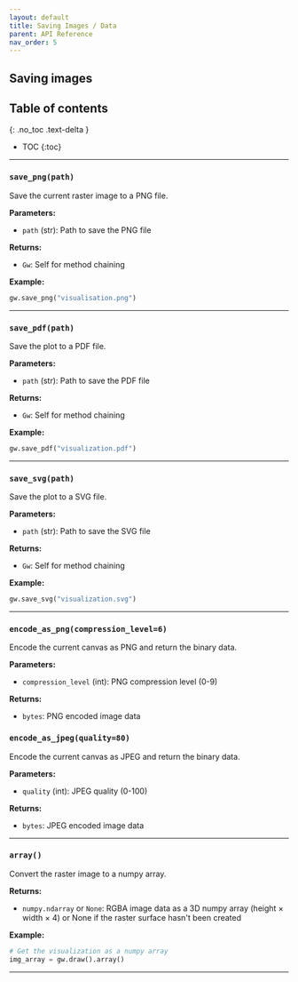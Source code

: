 ```yaml
---
layout: default
title: Saving Images / Data
parent: API Reference
nav_order: 5
---
```


## Saving images

## Table of contents
{: .no_toc .text-delta }

- TOC
{:toc}

---

### `save_png(path)`

Save the current raster image to a PNG file.

**Parameters:**
- `path` (str): Path to save the PNG file

**Returns:**
- `Gw`: Self for method chaining

**Example:**
```python
gw.save_png("visualisation.png")
```

---

### `save_pdf(path)`

Save the plot to a PDF file.

**Parameters:**
- `path` (str): Path to save the PDF file

**Returns:**
- `Gw`: Self for method chaining

**Example:**
```python
gw.save_pdf("visualization.pdf")
```

---

### `save_svg(path)`

Save the plot to a SVG file.

**Parameters:**
- `path` (str): Path to save the SVG file

**Returns:**
- `Gw`: Self for method chaining

**Example:**
```python
gw.save_svg("visualization.svg")
```

---

### `encode_as_png(compression_level=6)`

Encode the current canvas as PNG and return the binary data.

**Parameters:**
- `compression_level` (int): PNG compression level (0-9)

**Returns:**
- `bytes`: PNG encoded image data

### `encode_as_jpeg(quality=80)`

Encode the current canvas as JPEG and return the binary data.

**Parameters:**
- `quality` (int): JPEG quality (0-100)

**Returns:**
- `bytes`: JPEG encoded image data

---

### `array()`

Convert the raster image to a numpy array.

**Returns:**
- `numpy.ndarray` or `None`: RGBA image data as a 3D numpy array (height × width × 4) or None if the raster surface hasn't been created

**Example:**
```python
# Get the visualization as a numpy array
img_array = gw.draw().array()
```

---
